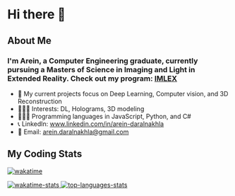 # Hi there 👋
## About Me

### I'm Arein, a Computer Engineering graduate, currently pursuing a Masters of Science in Imaging and Light in Extended Reality. Check out my program: <a href="https://imlex.org">IMLEX</a>

- 🧐 My current projects focus on Deep Learning, Computer vision, and 3D Reconstruction
- 👩🏼‍🎨 Interests: DL, Holograms, 3D modeling
- 👩🏽‍💻 Programming languages in JavaScript, Python, and C#
- 📞 LinkedIn: www.linkedin.com/in/arein-daralnakhla
- 📧 Email: arein.daralnakhla@gmail.com
  
## My Coding Stats

[![wakatime](https://wakatime.com/badge/user/018d2c48-363d-4faf-9ad5-8f853d388868.svg)](https://wakatime.com/@018d2c48-363d-4faf-9ad5-8f853d388868)

<div>
    <a href="">
    <img align="top" alt="wakatime-stats" src="https://github-readme-stats.vercel.app/api/wakatime?username=arein&theme=dark"/>
    </a>
    <a href="">
    <img align="top" alt="top-languages-stats" src="https://github-readme-stats.vercel.app/api/top-langs/?username=arein&hide=jupyter%20notebook,html&langs_count=4&theme=dark&exclude_repo=face_recognition,fresh-meal-shop,FittsDragAndDrop,FittsTilt,Line-Coding,Algorithms-I" />
    </a>
</div>
</br>
